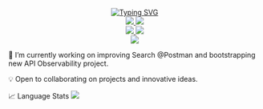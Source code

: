 <p align="center">
<a href="https://github.com/bkatwal">
    <img src="https://readme-typing-svg.demolab.com?font=Georgia&size=18&duration=2000&pause=100&multiline=true&width=500&height=80&lines=Bikas+Katwal;Search Engineer+%7C+Distributed+Systems+%7C+Software+Engineer;AI" alt="Typing SVG" />
</a>
<br/>

<a href="https://www.linkedin.com/in/bikas-katwal">
    <img src="https://img.shields.io/badge/-Linkedin-blue?style=flat-square&logo=linkedin">
</a>
<a href="mailto:bikas.chhetri10@gmail.com">
    <img src="https://img.shields.io/badge/-Email-red?style=flat-square&logo=gmail&logoColor=white">
</a>
<br/>
<a href="https://bikas-katwal.medium.com/">
    <img src="https://img.shields.io/badge/Blog-Medium-lightgrey">
</a>
<a href="https://stackoverflow.com/users/3903366/bikas-katwal">
    <img src="https://img.shields.io/stackexchange/stackoverflow/r/3903366">
</a>

<br/>

<a href="https://github.com/bkatwal">
    <img src="https://github-stats-alpha.vercel.app/api?username=bkatwal&cc=22272e&tc=37BCF6&ic=fff&bc=0000">
</a>

</p>

🔭 I’m currently working on improving Search @Postman and bootstrapping new API Observability project.

💡 Open to collaborating on projects and innovative ideas.

📈 Language Stats
![](http://github-profile-summary-cards.vercel.app/api/cards/repos-per-language?username=bkatwal&theme=dracula)

